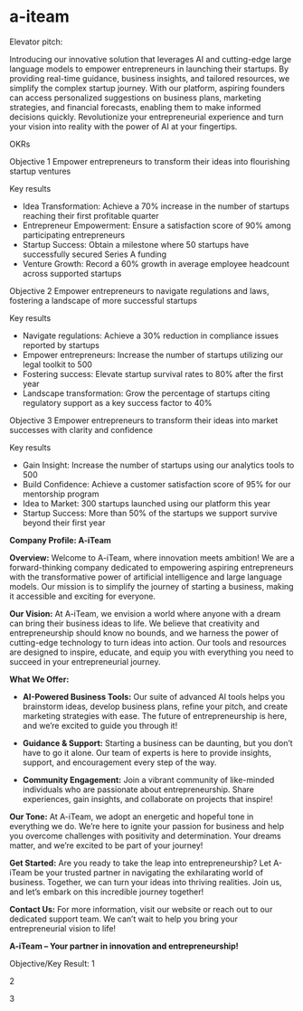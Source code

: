 # a-iteam


Elevator pitch:

Introducing our innovative solution that leverages AI and cutting-edge large language models to empower entrepreneurs in launching their startups. By providing real-time guidance, business insights, and tailored resources, we simplify the complex startup journey. With our platform, aspiring founders can access personalized suggestions on business plans, marketing strategies, and financial forecasts, enabling them to make informed decisions quickly. Revolutionize your entrepreneurial experience and turn your vision into reality with the power of AI at your fingertips.


OKRs

Objective 1
Empower entrepreneurs to transform their ideas into flourishing startup ventures

Key results
- Idea Transformation: Achieve a 70% increase in the number of startups reaching their first profitable quarter
- Entrepreneur Empowerment: Ensure a satisfaction score of 90% among participating entrepreneurs
- Startup Success: Obtain a milestone where 50 startups have successfully secured Series A funding
- Venture Growth: Record a 60% growth in average employee headcount across supported startups

Objective 2
Empower entrepreneurs to navigate regulations and laws, fostering a landscape of more successful startups

Key results
- Navigate regulations: Achieve a 30% reduction in compliance issues reported by startups
- Empower entrepreneurs: Increase the number of startups utilizing our legal toolkit to 500
- Fostering success: Elevate startup survival rates to 80% after the first year
- Landscape transformation: Grow the percentage of startups citing regulatory support as a key success factor to 40%


Objective 3
Empower entrepreneurs to transform their ideas into market successes with clarity and confidence

Key results
- Gain Insight: Increase the number of startups using our analytics tools to 500
- Build Confidence: Achieve a customer satisfaction score of 95% for our mentorship program
- Idea to Market: 300 startups launched using our platform this year
- Startup Success: More than 50% of the startups we support survive beyond their first year


**Company Profile: A-iTeam**

**Overview:**
Welcome to A-iTeam, where innovation meets ambition! We are a forward-thinking company dedicated to empowering aspiring entrepreneurs with the transformative power of artificial intelligence and large language models. Our mission is to simplify the journey of starting a business, making it accessible and exciting for everyone.

**Our Vision:**
At A-iTeam, we envision a world where anyone with a dream can bring their business ideas to life. We believe that creativity and entrepreneurship should know no bounds, and we harness the power of cutting-edge technology to turn ideas into action. Our tools and resources are designed to inspire, educate, and equip you with everything you need to succeed in your entrepreneurial journey.

**What We Offer:**
- **AI-Powered Business Tools:** Our suite of advanced AI tools helps you brainstorm ideas, develop business plans, refine your pitch, and create marketing strategies with ease. The future of entrepreneurship is here, and we’re excited to guide you through it!
  
- **Guidance & Support:** Starting a business can be daunting, but you don’t have to go it alone. Our team of experts is here to provide insights, support, and encouragement every step of the way. 

- **Community Engagement:** Join a vibrant community of like-minded individuals who are passionate about entrepreneurship. Share experiences, gain insights, and collaborate on projects that inspire!

**Our Tone:**
At A-iTeam, we adopt an energetic and hopeful tone in everything we do. We’re here to ignite your passion for business and help you overcome challenges with positivity and determination. Your dreams matter, and we’re excited to be part of your journey!

**Get Started:**
Are you ready to take the leap into entrepreneurship? Let A-iTeam be your trusted partner in navigating the exhilarating world of business. Together, we can turn your ideas into thriving realities. Join us, and let’s embark on this incredible journey together!

**Contact Us:**
For more information, visit our website or reach out to our dedicated support team. We can’t wait to help you bring your entrepreneurial vision to life! 

**A-iTeam – Your partner in innovation and entrepreneurship!**


Objective/Key Result:
1

2

3

